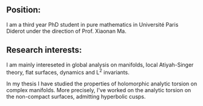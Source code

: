 <h2>Position:</h2>
I am a third year PhD student in pure mathematics in Université Paris Diderot under the direction of Prof. Xiaonan Ma.

<h2>Research interests:</h2>

I am mainly intereseted in global analysis on manifolds, local Atiyah-Singer theory, flat surfaces, dynamics and L<sup>2</sup> invariants.
<p>
In my thesis I have studied the properties of holomorphic analytic torsion on complex manifolds. More precisely, I've worked on the analytic torsion on the non-compact surfaces, admitting hyperbolic cusps.
</p>
